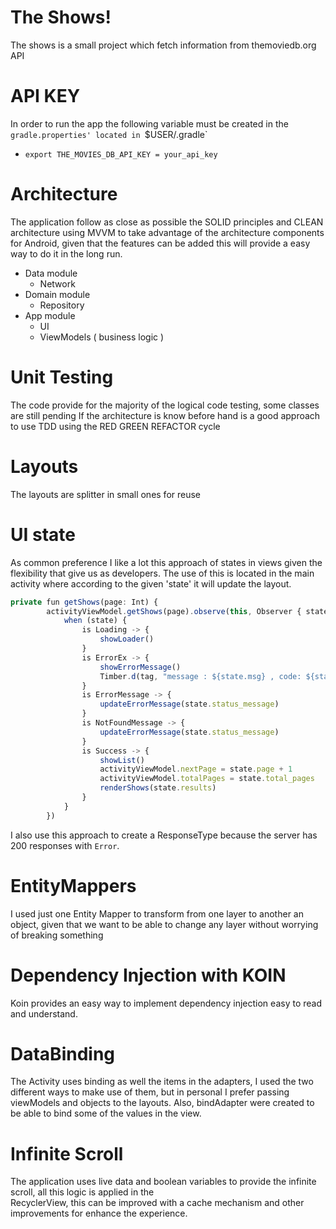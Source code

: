 # The Shows!
The shows is a small project which fetch information from themoviedb.org API 

# API KEY
In order to run the app the following variable must be created in the `gradle.properties' located in `$USER/.gradle`
* `export THE_MOVIES_DB_API_KEY = your_api_key`

# Architecture 
The application follow as close as possible the SOLID principles and CLEAN architecture using MVVM to take advantage of 
the architecture components for Android, given that the features can be added this will provide a easy way to do it in 
the long run.

* Data module
    - Network 
* Domain module
    - Repository 
* App module 
    - UI 
    - ViewModels ( business logic )
    
# Unit Testing
The code provide for the majority of the logical code testing, some classes are still pending
If the architecture is know before hand is a good approach to use TDD using the RED GREEN REFACTOR cycle 

# Layouts
The layouts are splitter in small ones for reuse

# UI state
As common preference I like a lot this approach of states in views given the flexibility that give us as developers.
The use of this is located in the main activity where according to the given 'state' it will update the layout.

```javascript
private fun getShows(page: Int) {
        activityViewModel.getShows(page).observe(this, Observer { state ->
            when (state) {
                is Loading -> {
                    showLoader()
                }
                is ErrorEx -> {
                    showErrorMessage()
                    Timber.d(tag, "message : ${state.msg} , code: ${state.code}")
                }
                is ErrorMessage -> {
                    updateErrorMessage(state.status_message)
                }
                is NotFoundMessage -> {
                    updateErrorMessage(state.status_message)
                }
                is Success -> {
                    showList()
                    activityViewModel.nextPage = state.page + 1
                    activityViewModel.totalPages = state.total_pages
                    renderShows(state.results)
                }
            }
        })
```

I also use this approach to create a ResponseType because the server has 200 responses with `Error`.

# EntityMappers
I used just one Entity Mapper to transform from one layer to another an object, given that we want to be able to change 
any layer without worrying of breaking something

# Dependency Injection with KOIN
Koin provides an easy way to implement dependency injection easy to read and understand.

# DataBinding
The Activity uses binding as well the items in the adapters, I used the two different ways to make use of them, but in 
personal I prefer passing viewModels and objects to the layouts.
Also, bindAdapter were created to be able to bind some of the values in the view.

# Infinite Scroll
The application uses live data and boolean variables to provide the infinite scroll, all this logic is applied in the  
RecyclerView, this can be improved with a cache mechanism and other improvements for enhance the experience.


 



    




